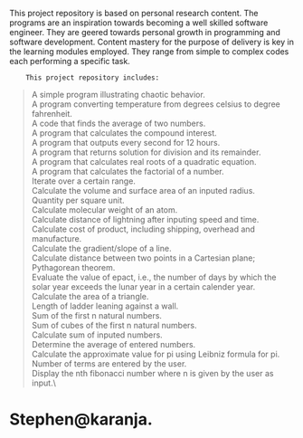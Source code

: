 This project repository is based on personal research content.
The programs are an inspiration towards becoming a well skilled software engineer. They are geered towards personal growth in programming and software development. Content mastery for the purpose of delivery is key in the learning modules employed.
They range from simple to complex codes each performing a specific task.

        This project repository includes:
> A simple program illustrating chaotic behavior.\
> A program converting temperature from degrees celsius to degree fahrenheit.\
> A code that finds the average of two numbers.\
> A program that calculates the compound interest.\
> A program that outputs every second for 12 hours.\
> A program that returns solution for division and its remainder.\
> A program that calculates real roots of a quadratic equation.\
> A program that calculates the factorial of a number.\
> Iterate over a certain range.\
> Calculate the volume and surface area of an inputed radius.\
> Quantity per square unit.\
> Calculate molecular weight of an atom.\
> Calculate distance of lightning after inputing speed and time.\
> Calculate cost of product, including shipping, overhead and manufacture.\
> Calculate the gradient/slope of a line.\
> Calculate distance between two points in a Cartesian plane; Pythagorean theorem.\
> Evaluate the value of epact, i.e., the number of days by which the solar year exceeds the lunar year in a certain calender year.\
> Calculate the area of a triangle.\
> Length of ladder leaning against a wall.\
> Sum of the first n natural numbers.\
> Sum of cubes of the first n natural numbers.\
> Calculate sum of inputed numbers.\
> Determine the average of entered numbers.\
> Calculate the approximate value for pi using Leibniz formula for pi. Number of terms are entered by the user.\
> Display the nth fibonacci number where n is given by the user as input.\

# Stephen@karanja.
